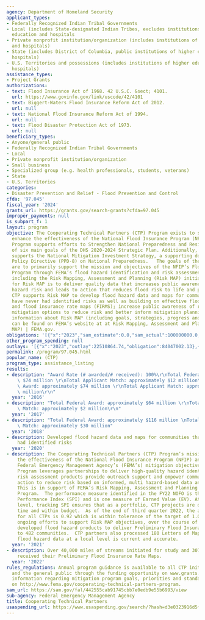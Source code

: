 ```yaml
---
agency: Department of Homeland Security
applicant_types:
- Federally Recognized Indian Tribal Governments
- Local (includes State-designated Indian Tribes, excludes institutions of higher
  education and hospitals
- Private nonprofit institution/organization (includes institutions of higher education
  and hospitals)
- State (includes District of Columbia, public institutions of higher education and
  hospitals)
- U.S. Territories and possessions (includes institutions of higher education and
  hospitals)
assistance_types:
- Project Grants
authorizations:
- text: Flood Insurance Act of 1968. 42 U.S.C. &sect; 4101.
  url: https://www.govinfo.gov/link/uscode/42/4101
- text: Biggert-Waters Flood Insurance Reform Act of 2012.
  url: null
- text: National Flood Insurance Reform Act of 1994.
  url: null
- text: Flood Disaster Protection Act of 1973.
  url: null
beneficiary_types:
- Anyone/general public
- Federally Recognized Indian Tribal Governments
- Local
- Private nonprofit institution/organization
- Small business
- Specialized group (e.g. health professionals, students, veterans)
- State
- U.S. Territories
categories:
- Disaster Prevention and Relief - Flood Prevention and Control
cfda: '97.045'
fiscal_year: '2024'
grants_url: https://grants.gov/search-grants?cfda=97.045
improper_payments: null
is_subpart_f: 1
layout: program
objective: The Cooperating Technical Partners (CTP) Program exists to strengthen and
  enhance the effectiveness of the National Flood Insurance Program (NFIP). The CTP
  Program supports efforts to Strengthen National Preparedness and Resilience, one
  of six main goals of the DHS 2020-2024 Strategic Plan. Additionally, the program
  supports the National Mitigation Investment Strategy, a supporting document to Presidential
  Policy Directive (PPD-8) on National Preparedness.   The goals of the CTP Program
  are to primarily support the mission and objectives of the NFIP’s Flood Hazard Mapping
  Program through FEMA’s flood hazard identification and risk assessment programs,
  including the Risk Mapping, Assessment and Planning (Risk MAP) initiative. The vision
  for Risk MAP is to deliver quality data that increases public awareness of flood
  hazard risk and leads to action that reduces flood risk to life and property. The
  CTP supports Risk MAP to develop flood hazard data and maps for communities that
  have never had identified risks as well as building on effective flood hazard data
  and flood insurance rate maps (FIRMS); increase public awareness of risk and potential
  mitigation options to reduce risk and better inform mitigation planning. Additional
  information about Risk MAP (including goals, strategies, progress and success stories),
  can be found on FEMA’s website at at Risk Mapping, Assessment and Planning (Risk
  MAP) | FEMA.gov.
obligations: '[{"x":"2023","sam_estimate":0.0,"sam_actual":100000000.0,"usa_spending_actual":82987485.69},{"x":"2024","sam_estimate":0.0,"sam_actual":95000000.0,"usa_spending_actual":60334452.34},{"x":"2025","sam_estimate":0.0,"sam_actual":0.0,"usa_spending_actual":-1898827.85}]'
other_program_spending: null
outlays: '[{"x":"2023","outlay":22510864.74,"obligation":84047002.13},{"x":"2024","outlay":2440938.78,"obligation":62727132.93},{"x":"2025","outlay":0.0,"obligation":-74140.11}]'
permalink: /program/97.045.html
popular_name: (CTP)
program_type: assistance_listing
results:
- description: "Award Rate (# awarded/# received): 100%\r\nTotal Federal Award: approximately\
    \ $74 million \r\nTotal Applicant Match: approximately $12 million\r\n Total Federal\
    \ Award: approximately $74 million \r\nTotal Applicant Match: approximately $12\
    \ million\r\n"
  year: '2016'
- description: "Total Federal Award: approximately $64 million \r\nTotal Applicant\
    \ Match: approximately $2 million\r\n"
  year: '2017'
- description: "Total Federal Award: approximately $116 million \nTotal Applicant\
    \ Match: approximately $30 million"
  year: '2018'
- description: Developed flood hazard data and maps for communities that have never
    had identified risks
  year: '2020'
- description: The Cooperating Technical Partners (CTP) Program’s mission is to strengthen
    the effectiveness of the National Flood Insurance Program (NFIP) and support the
    Federal Emergency Management Agency’s (FEMA’s) mitigation objectives. The CTP
    Program leverages partnerships to deliver high-quality hazard identification and
    risk assessment products provide outreach support and empower communities to take
    action to reduce risk based on informed, multi hazard-based data and resources.
    This is in support of FEMA’s Risk Mapping, Assessment and Planning (Risk MAP)
    Program.  The performance measure identified in the FY22 NOFO is the Schedule
    Performance Index (SPI) and is one measure of Earned Value (EV). At the program
    level, tracking SPI ensures that as a portfolio, CTP projects are delivered on
    time and within budget.  As of the end of third quarter 2022, the aggregate SPI
    for all CTPs is 0.92 which is within tolerance of the target of 1.0 (+/-.08).  In
    ongoing efforts to support Risk MAP objectives, over the course of FY21, the CTPs
    developed flood hazard products to deliver Preliminary Flood Insurance Rate Maps
    to 482 communities.  CTP partners also processed 180 Letters of Map Change, ensuring
    flood hazard data at a local level is current and accurate.
  year: '2021'
- description: Over 40,000 miles of streams initiated for study and 307 CTP communities
    received their Preliminary Flood Insurance Rate Maps.
  year: '2022'
rules_regulations: Annual program guidance is available to all CTP initiative participants
  and the general public through the funding opportunity on www.grants.gov. Additional
  information regarding mitigation program goals, priorities and standards is available
  on http://www.fema.gov/cooperating-technical-partners-program.
sam_url: https://sam.gov/fal/442555cab91745cbb7e0edb9e55b6993/view
sub-agency: Federal Emergency Management Agency
title: Cooperating Technical Partners
usaspending_url: https://www.usaspending.gov/search/?hash=d3e0323916d5fd18011c90441fcd012c
---
```

